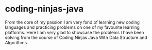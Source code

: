 # coding-ninjas-java
From the core of my passion I am very fond of learning new coding languages and practicing problems on one of my favourite learning platforms. Here I am very glad to showcase the problems I have been solving from the course of Coding Ninjas Java With Data Structure and Algorithms.
